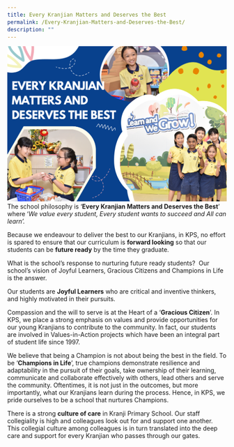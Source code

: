 ```yaml
---
title: Every Kranjian Matters and Deserves the Best
permalink: /Every-Kranjian-Matters-and-Deserves-the-Best/
description: ""
---
```

![](/images/Homepage/Kranjians%20matters_final.png)<br>
The school philosophy is ‘**Every Kranjian Matters and Deserves the Best**’ where ‘*We value every student, Every student wants to succeed  and  All can learn’.*

Because we endeavour to deliver the best to our Kranjians, in KPS, no effort is spared to ensure that our curriculum is **forward looking** so that our students can be **future ready** by the time they graduate. 

What is the school’s response to nurturing future ready students?  Our school’s vision of Joyful Learners, Gracious Citizens and Champions in Life is the answer.

Our students are **Joyful Learners** who are critical and inventive thinkers, and highly motivated in their pursuits. 

Compassion and the will to serve is at the Heart of a ‘**Gracious Citizen**’. In KPS, we place a strong emphasis on values and provide opportunities for our young Kranjians to contribute to the community. In fact, our students are involved in Values-in-Action projects which have been an integral part of student life since 1997.

We believe that being a Champion is not about being the best in the field. To be ‘**Champions in Life**’, true champions demonstrate resilience and adaptability in the pursuit of their goals, take ownership of their learning, communicate and collaborate effectively with others, lead others and serve the community. Oftentimes, it is not just in the outcomes, but more importantly, what our Kranjians learn during the process. Hence, in KPS, we pride ourselves to be a school that nurtures Champions.

There is a strong **culture of care** in Kranji Primary School. Our staff collegiality is high and colleagues look out for and support one another. This collegial culture among colleagues is in turn translated into the deep care and support for every Kranjian who passes through our gates.